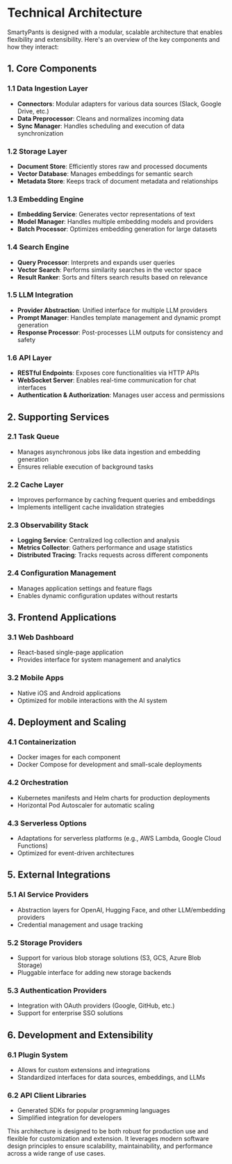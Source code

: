 # Technical Architecture

SmartyPants is designed with a modular, scalable architecture that enables flexibility and extensibility. Here's an overview of the key components and how they interact:

## 1. Core Components

### 1.1 Data Ingestion Layer
- **Connectors**: Modular adapters for various data sources (Slack, Google Drive, etc.)
- **Data Preprocessor**: Cleans and normalizes incoming data
- **Sync Manager**: Handles scheduling and execution of data synchronization

### 1.2 Storage Layer
- **Document Store**: Efficiently stores raw and processed documents
- **Vector Database**: Manages embeddings for semantic search
- **Metadata Store**: Keeps track of document metadata and relationships

### 1.3 Embedding Engine
- **Embedding Service**: Generates vector representations of text
- **Model Manager**: Handles multiple embedding models and providers
- **Batch Processor**: Optimizes embedding generation for large datasets

### 1.4 Search Engine
- **Query Processor**: Interprets and expands user queries
- **Vector Search**: Performs similarity searches in the vector space
- **Result Ranker**: Sorts and filters search results based on relevance

### 1.5 LLM Integration
- **Provider Abstraction**: Unified interface for multiple LLM providers
- **Prompt Manager**: Handles template management and dynamic prompt generation
- **Response Processor**: Post-processes LLM outputs for consistency and safety

### 1.6 API Layer
- **RESTful Endpoints**: Exposes core functionalities via HTTP APIs
- **WebSocket Server**: Enables real-time communication for chat interfaces
- **Authentication & Authorization**: Manages user access and permissions

## 2. Supporting Services

### 2.1 Task Queue
- Manages asynchronous jobs like data ingestion and embedding generation
- Ensures reliable execution of background tasks

### 2.2 Cache Layer
- Improves performance by caching frequent queries and embeddings
- Implements intelligent cache invalidation strategies

### 2.3 Observability Stack
- **Logging Service**: Centralized log collection and analysis
- **Metrics Collector**: Gathers performance and usage statistics
- **Distributed Tracing**: Tracks requests across different components

### 2.4 Configuration Management
- Manages application settings and feature flags
- Enables dynamic configuration updates without restarts

## 3. Frontend Applications

### 3.1 Web Dashboard
- React-based single-page application
- Provides interface for system management and analytics

### 3.2 Mobile Apps
- Native iOS and Android applications
- Optimized for mobile interactions with the AI system

## 4. Deployment and Scaling

### 4.1 Containerization
- Docker images for each component
- Docker Compose for development and small-scale deployments

### 4.2 Orchestration
- Kubernetes manifests and Helm charts for production deployments
- Horizontal Pod Autoscaler for automatic scaling

### 4.3 Serverless Options
- Adaptations for serverless platforms (e.g., AWS Lambda, Google Cloud Functions)
- Optimized for event-driven architectures

## 5. External Integrations

### 5.1 AI Service Providers
- Abstraction layers for OpenAI, Hugging Face, and other LLM/embedding providers
- Credential management and usage tracking

### 5.2 Storage Providers
- Support for various blob storage solutions (S3, GCS, Azure Blob Storage)
- Pluggable interface for adding new storage backends

### 5.3 Authentication Providers
- Integration with OAuth providers (Google, GitHub, etc.)
- Support for enterprise SSO solutions

## 6. Development and Extensibility

### 6.1 Plugin System
- Allows for custom extensions and integrations
- Standardized interfaces for data sources, embeddings, and LLMs

### 6.2 API Client Libraries
- Generated SDKs for popular programming languages
- Simplified integration for developers

This architecture is designed to be both robust for production use and flexible for customization and extension. It leverages modern software design principles to ensure scalability, maintainability, and performance across a wide range of use cases.